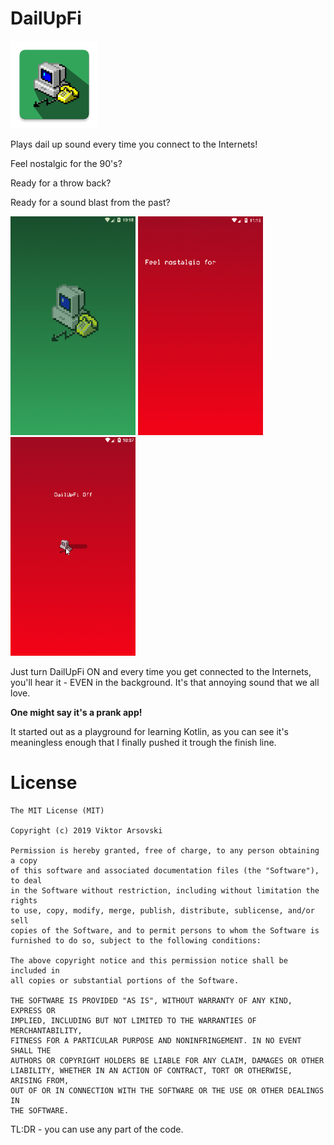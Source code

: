 # DailUpFi
<img src="art/ic_launcher-web.png" width="140" height="140"/>


Plays dail up sound every time you connect to the Internets! 

Feel nostalgic for the 90's?

Ready for a throw back?

Ready for a sound blast from the past?

<img src="https://github.com/ViksaaSkool/DailUpFi/blob/master/art/scr_1.gif" width="200" height="350"/> <img src="https://github.com/ViksaaSkool/DailUpFi/blob/master/art/scr_2.gif" width="200" height="350"/> <img src="https://github.com/ViksaaSkool/DailUpFi/blob/master/art/scr_3.gif" width="200" height="350"/>


Just turn DailUpFi ON and every time you get connected to the Internets, you'll hear it - EVEN in the background. It's that 
annoying sound that we all love. 


**One might say it's a prank app!**

It started out as a playground for learning Kotlin, as you can see it's meaningless enough that I finally pushed it trough the finish line.


# License 

    The MIT License (MIT)

    Copyright (c) 2019 Viktor Arsovski
    
    Permission is hereby granted, free of charge, to any person obtaining a copy
    of this software and associated documentation files (the "Software"), to deal
    in the Software without restriction, including without limitation the rights
    to use, copy, modify, merge, publish, distribute, sublicense, and/or sell
    copies of the Software, and to permit persons to whom the Software is
    furnished to do so, subject to the following conditions:
    
    The above copyright notice and this permission notice shall be included in
    all copies or substantial portions of the Software.
    
    THE SOFTWARE IS PROVIDED "AS IS", WITHOUT WARRANTY OF ANY KIND, EXPRESS OR
    IMPLIED, INCLUDING BUT NOT LIMITED TO THE WARRANTIES OF MERCHANTABILITY,
    FITNESS FOR A PARTICULAR PURPOSE AND NONINFRINGEMENT. IN NO EVENT SHALL THE
    AUTHORS OR COPYRIGHT HOLDERS BE LIABLE FOR ANY CLAIM, DAMAGES OR OTHER
    LIABILITY, WHETHER IN AN ACTION OF CONTRACT, TORT OR OTHERWISE, ARISING FROM,
    OUT OF OR IN CONNECTION WITH THE SOFTWARE OR THE USE OR OTHER DEALINGS IN
    THE SOFTWARE.


TL:DR - you can use any part of the code.





